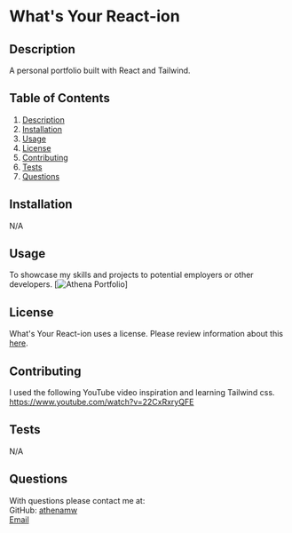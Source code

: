 # What's Your React-ion

## Description

A personal portfolio built with React and Tailwind.

## Table of Contents

1. [Description](#description)
2. [Installation](#installation)
3. [Usage](#usage)
4. [License](#license)
5. [Contributing](#contributing)
6. [Tests](#test)
7. [Questions](#questions)

## Installation

N/A

## Usage

To showcase my skills and projects to potential employers or other developers.
[![Athena Portfolio](https://athenamw.github.io/whatsyourreact-ion/#main)]

## License

What's Your React-ion uses a license. Please review information about this [here]().

## Contributing

I used the following YouTube video inspiration and learning Tailwind css. https://www.youtube.com/watch?v=22CxRxryQFE

## Tests

N/A

## Questions

With questions please contact me at:  
 GitHub: [athenamw](https://github.com/athenamw)  
 [Email](mailto:wallisathena@gmail.com)
